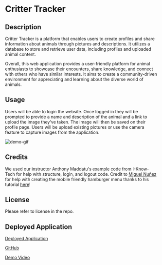 # Critter Tracker


## Description

Critter Tracker is a platform that enables users to create profiles and share information about animals through pictures and descriptions. It utilizes a database to store and retrieve user data, including profiles and uploaded animal content.

Overall, this web application provides a user-friendly platform for animal enthusiasts to showcase their encounters, share knowledge, and connect with others who have similar interests. It aims to create a community-driven environment for appreciating and learning about the diverse world of animals.


## Usage

Users will be able to login the website. Once logged in they will be prompted to provide a name and description of the animal and a link to upload the image they've taken. The image will then be saved on their profile page. Users will be upload existing pictures or use the camera feature to capture images from the application.

![demo-gif](assets/images/CritterTrackerDemo.gif)

## Credits

We used our instructor Anthony Maddatu's example code from I-Know-Tech for help with structure, login, and logout code. Credit to [Miguel Nuñez](https://github.com/sponsors/miguelznunez) for help with creating the mobile friendly hamburger menu thanks to his tutorial [here](https://www.youtube.com/watch?v=flItyHiDm7E)!


## License

Please refer to license in the repo.


## Deployed Application
[Deployed Application](https://critter-tracker-p2-d4b8f730eb59.herokuapp.com/)

[GitHub](https://github.com/BillyC1015/critter-tracker)

[Demo Video](https://drive.google.com/file/d/1MYx3EOKWETeiq6Yz9uOZNXJTU4-32xiD/view)